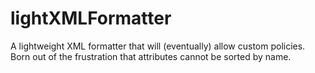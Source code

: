 # lightXMLFormatter
A lightweight XML formatter that will (eventually) allow custom policies. Born out of the frustration that attributes cannot be sorted by name.
